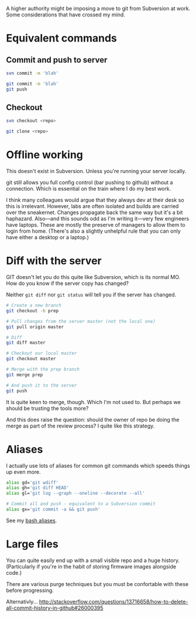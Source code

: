 A higher authority might be imposing a move to git from Subversion at work. Some
considerations that have crossed my mind.

# Equivalent commands
## Commit and push to server
```bash
svn commit -m 'blah'
```
```bash
git commit -m 'blah'
git push
```

## Checkout
```bash
svn checkout <repo>
```
```bash
git clone <repo>
```

# Offline working
This doesn't exist in Subversion. Unless you're running your server locally.

git still allows you full config control (bar pushing to github) without a
connection. Which is essential on the train where I do my best work.

I think many colleagues would argue that they always dev at their desk so this
is irrelevant. However, labs are often isolated and builds are carried over the
sneakernet. Changes propagate back the same way but it's a bit haphazard.
Also&mdash;and this sounds odd as I'm writing it&mdash;very few engineers have
laptops. These are mostly the preserve of managers to allow them to login from
home. (There's also a slightly unhelpful rule that you can only have either a
desktop or a laptop.)

# Diff with the server
GIT doesn't let you do this quite like Subversion, which is its normal MO. How
do you know if the server copy has changed?

Neither ```git diff``` nor ```git status``` will tell you if the server has
changed.

```bash
# Create a new branch
git checkout -b prep

# Pull changes from the server master (not the local one)
git pull origin master

# Diff
git diff master

# Checkout our local master
git checkout master

# Merge with the prep branch
git merge prep

# And push it to the server
git push
```

It is quite keen to merge, though. Which I'm not used to. But perhaps we should
be trusting the tools more?

And this does raise the question: should the owner of repo be doing the merge as
part of the review process? I quite like this strategy. 

# Aliases
I actually use lots of aliases for common git commands which speeds things up
even more.

```bash
alias gd='git wdiff'
alias gh='git diff HEAD'
alias gl='git log --graph --oneline --decorate --all'

# Commit all and push - equivalent to a Subversion commit
alias gx='git commit -a && git push'
```

See my [bash aliases](https://github.com/deanturpin/config).

# Large files
You can quite easily end up with a small visible repo and a huge history. (Particularly if you're in the habit of storing firmware images alongside code.)

There are various purge techniques but you must be confortable with these before progressing.

Alternativly...
http://stackoverflow.com/questions/13716658/how-to-delete-all-commit-history-in-github#26000395
